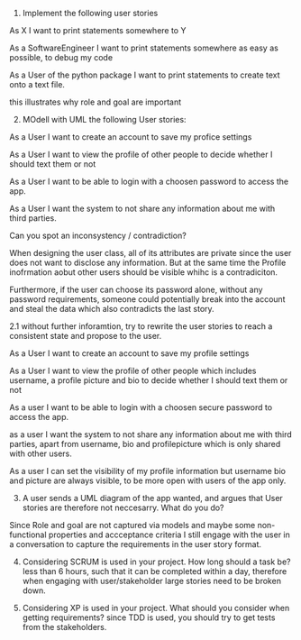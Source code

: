 1. Implement the following user stories

  As X I want to print statements somewhere to Y


  As a SoftwareEngineer I want to print statements somewhere as easy as possible, to debug my code 


  As a User of the python package I want to print statements to create text onto a text file.


  this illustrates why role and goal are important


2. MOdell with UML the following User stories:

  As a User I want to create an account to save my profice settings

  As a User I want to view the profile of other people to decide whether I should text them or not

  As a User I want to be able to login with a choosen password to access the app.

  As a User I want the system to not share any information about me with third parties.


  Can you spot an inconsystency / contradiction?

  When designing the user class, all of its attributes are private since the user does not want to disclose 
  any information. But at the same time the Profile inofrmation aobut other users should be visible whihc is a contradiciton.

  Furthermore, if the user can choose its password alone, without any password requirements, someone could potentially break into the account and
  steal the data which also contradicts the last story.

2.1 without further inforamtion, try to rewrite the user stories to reach a consistent state and propose to the user.

  As a User I want to create an account to save my profile settings

  As a User I want to view the profile of other people which includes username, a profile picture and bio to decide whether I should text them or not

  As a user I want to be able to login with a choosen secure password to access the app.

  as a user I want the system to not share any information about me with third parties, apart from username, bio and profilepicture which is only shared with other users.

  As a user I can set the visibility of my profile information but username bio and picture are always visible, to be more open with users of the app only.


3. A user sends a UML diagram of the app wanted, and argues that User stories are therefore not neccesarry. What do you do?

  Since Role and goal are not captured via models  and maybe some non-functional properties and accceptance criteria I still engage with the user 
  in a conversation to capture the requirements in the user story format.


4. Considering SCRUM is used in your project. How long should a task be?
  less than 6 hours, such that it can be completed within a day, therefore when engaging with user/stakeholder large stories need to be broken down.

5. Considering XP is used in your project. What should you consider when getting requirements?
  since TDD is used, you should try to get tests from the stakeholders.

